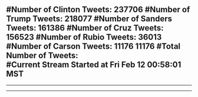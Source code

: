 #Number of Clinton Tweets: 237706
#Number of Trump Tweets: 218077
#Number of Sanders Tweets: 161386
#Number of Cruz Tweets: 156523
#Number of Rubio Tweets: 36013
#Number of Carson Tweets: 11176 11176
#Total Number of Tweets:  
#Current Stream Started at Fri Feb 12 00:58:01 MST
---
---
---
